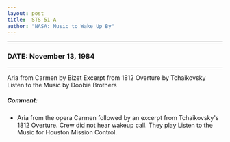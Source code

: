 ```yaml
---
layout: post
title:  STS-51-A
author: "NASA: Music to Wake Up By"
---
```


----
### DATE: November 13, 1984
----
Aria from Carmen by Bizet
Excerpt from 1812 Overture by Tchaikovsky
Listen to the Music by Doobie Brothers

##### Comment:
* Aria from the opera Carmen followed by an excerpt from Tchaikovsky's 1812 Overture. Crew did not hear wakeup call. They play Listen to the Music for Houston Mission Control.

